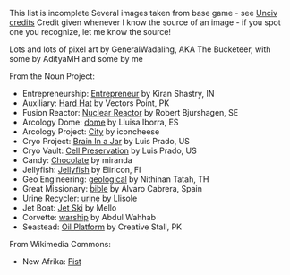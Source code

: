 This list is incomplete
Several images taken from base game - see [Unciv credits](https://github.com/yairm210/Unciv/blob/master/docs/Credits.md)
Credit given whenever I know the source of an image - if you spot one you recognize, let me know the source!

Lots and lots of pixel art by GeneralWadaling, AKA The Bucketeer, with some by AdityaMH and some by me

From the Noun Project:
* Entrepreneurship: [Entrepreneur](https://thenounproject.com/term/entrepreneur/2338644/) by Kiran Shastry, IN
* Auxiliary: [Hard Hat](https://thenounproject.com/term/hard-hat/3060083/) by Vectors Point, PK
* Fusion Reactor: [Nuclear Reactor](https://thenounproject.com/term/nuclear-reactor/4110972/) by Robert Bjurshagen, SE
* Arcology Dome: [dome](https://thenounproject.com/term/dome/945836/) by Lluisa Iborra, ES
* Arcology Project: [City](https://thenounproject.com/term/city/2488561/) by iconcheese
* Cryo Project: [Brain In a Jar](https://thenounproject.com/term/brain-in-a-jar/467672/) by Luis Prado, US 
* Cryo Vault: [Cell Preservation](https://thenounproject.com/term/cell-preservation/10707/) by Luis Prado, US
* Candy: [Chocolate](https://thenounproject.com/term/chocolate/2384336/) by miranda
* Jellyfish: [Jellyfish](https://thenounproject.com/term/jellyfish/53744/) by Eliricon, FI
* Geo Engineering: [geological](https://thenounproject.com/term/geological/2631469/) by Nithinan Tatah, TH
* Great Missionary: [bible](https://thenounproject.com/term/bible/1189567/) by Alvaro Cabrera, Spain
* Urine Recycler: [urine](https://thenounproject.com/term/urine/3650621/) by Llisole 
* Jet Boat: [Jet Ski](https://thenounproject.com/term/jet-ski/1676951/) by Mello
* Corvette: [warship](https://thenounproject.com/term/warship/1806952/) by Abdul Wahhab 
* Seastead: [Oil Platform](https://thenounproject.com/term/oil-platform/175820/) by Creative Stall, PK 

From Wikimedia Commons:
* New Afrika: [Fist](https://commons.wikimedia.org/wiki/File:Fist.png)